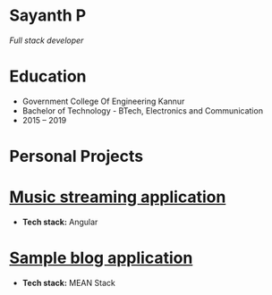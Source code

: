 # Sayanth P
*Full stack developer*

# Education
* Government College Of Engineering Kannur
* Bachelor of Technology - BTech, Electronics and Communication
* 2015 – 2019

# Personal Projects

# [Music streaming application](https://musixplay.herokuapp.com)

* **Tech stack:** Angular

# [Sample blog application](https://spaceblogapp.herokuapp.com)

* **Tech stack:** MEAN Stack
